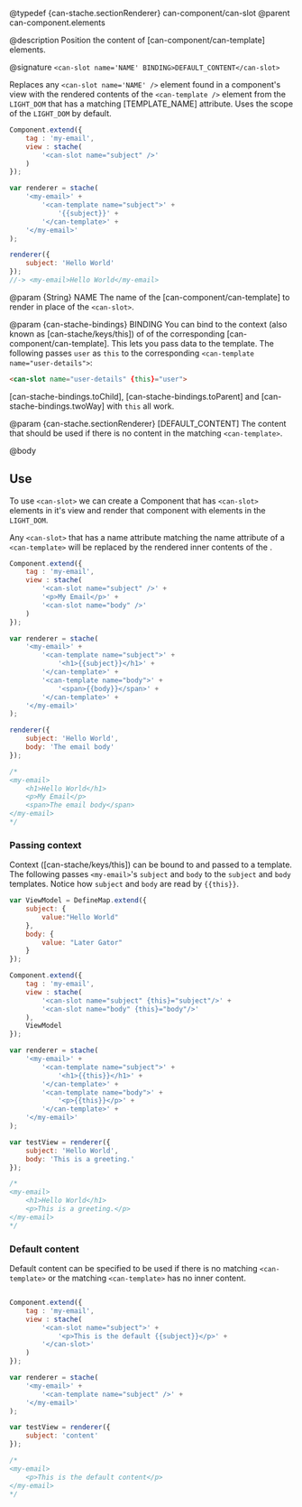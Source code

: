 @typedef {can-stache.sectionRenderer} can-component/can-slot <can-slot>
@parent can-component.elements

@description Position the content of [can-component/can-template] elements.

@signature `<can-slot name='NAME' BINDING>DEFAULT_CONTENT</can-slot>`

Replaces any `<can-slot name='NAME' />` element found in a component's view with the rendered contents
of the `<can-template />` element from the `LIGHT_DOM` that has a matching [TEMPLATE_NAME] attribute. Uses the scope of
the `LIGHT_DOM` by default.

```js
Component.extend({
	tag : 'my-email',
	view : stache(
		'<can-slot name="subject" />'
	)
});

var renderer = stache(
	'<my-email>' +
		'<can-template name="subject">' +
			'{{subject}}' +
		'</can-template>' +
	'</my-email>'
);

renderer({
	subject: 'Hello World'
});
//-> <my-email>Hello World</my-email>
```

@param {String} NAME The name of the [can-component/can-template] to render in place of the `<can-slot>`.

@param {can-stache-bindings} BINDING You can bind to the context (also known as [can-stache/keys/this])
of of the corresponding [can-component/can-template].  This lets you pass data to the
template. The following passes `user` as `this` to the corresponding `<can-template name="user-details">`:

```html
<can-slot name="user-details" {this}="user">
```

[can-stache-bindings.toChild], [can-stache-bindings.toParent] and [can-stache-bindings.twoWay] with `this`
all work.

@param {can-stache.sectionRenderer} [DEFAULT_CONTENT] The content that should be
used if there is no content in the matching `<can-template>`.

@body

## Use

To use `<can-slot>` we can create a Component that has `<can-slot>` elements in it's view
and render that component with <can-template> elements in the `LIGHT_DOM`.

Any `<can-slot>` that has a name attribute matching the name attribute of a `<can-template>` will be
replaced by the rendered inner contents of the <can-template>.

```js
Component.extend({
	tag : 'my-email',
	view : stache(
		'<can-slot name="subject" />' +
		'<p>My Email</p>' +
		'<can-slot name="body" />'
	)
});

var renderer = stache(
	'<my-email>' +
		'<can-template name="subject">' +
			'<h1>{{subject}}</h1>' +
		'</can-template>' +
		'<can-template name="body">' +
			'<span>{{body}}</span>' +
		'</can-template>' +
	'</my-email>'
);

renderer({
	subject: 'Hello World',
	body: 'The email body'
});

/*
<my-email>
	<h1>Hello World</h1>
	<p>My Email</p>
	<span>The email body</span>
</my-email>
*/
```

### Passing context

Context ([can-stache/keys/this]) can be bound to and passed to a template. The following
passes `<my-email>`'s `subject` and `body` to the `subject` and `body` templates.  Notice
how `subject` and `body` are read by `{{this}}`.

```js
var ViewModel = DefineMap.extend({
	subject: {
		value:"Hello World"
	},
	body: {
		value: "Later Gator"
	}
});

Component.extend({
	tag : 'my-email',
	view : stache(
		'<can-slot name="subject" {this}="subject"/>' +
		'<can-slot name="body" {this}="body"/>'
	),
	ViewModel
});

var renderer = stache(
	'<my-email>' +
		'<can-template name="subject">' +
			'<h1>{{this}}</h1>' +
		'</can-template>' +
		'<can-template name="body">' +
			'<p>{{this}}</p>' +
		'</can-template>' +
	'</my-email>'
);

var testView = renderer({
	subject: 'Hello World',
	body: 'This is a greeting.'
});

/*
<my-email>
	<h1>Hello World</h1>
	<p>This is a greeting.</p>
</my-email>
*/
```

### Default content

Default content can be specified to be used if there is no matching `<can-template>`
or the matching `<can-template>` has no inner content.

```js

Component.extend({
	tag : 'my-email',
	view : stache(
		'<can-slot name="subject">' +
			'<p>This is the default {{subject}}</p>' +
		'</can-slot>'
	)
});

var renderer = stache(
	'<my-email>' +
		'<can-template name="subject" />' +
	'</my-email>'
);

var testView = renderer({
	subject: 'content'
});

/*
<my-email>
	<p>This is the default content</p>
</my-email>
*/
```
